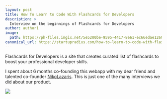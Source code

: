 ```yaml
---
layout: post
title: How To Learn to Code With Flashcards for Developers
description: >
  Interview on the beginnings of Flashcards for Developers
author: author1
image:  
  path: https://ph-files.imgix.net/5e5200be-9595-4417-8e61-ec66edae1269?auto=format&auto=compress&codec=mozjpeg&cs=strip
canonical_url: https://startupradius.com/how-to-learn-to-code-with-flashcards-for-developers/
---
```


Flashcards for Developers is a site that creates curated list of flashcards to boost your professional developer skills.

I spent about 6 months co-founding this webapp with my dear friend and talented co-founder [NikoLazaris](https://twitter.com/nikolazaris). This is just one of the many interviews we did about our product.

![](https://ph-files.imgix.net/5e5200be-9595-4417-8e61-ec66edae1269?auto=format&auto=compress&codec=mozjpeg&cs=strip)